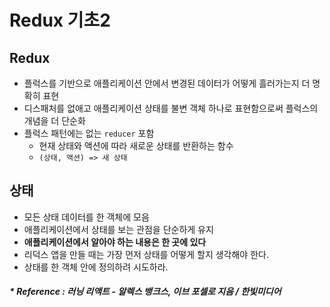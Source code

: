 # Redux 기초2

## Redux
- 플럭스를 기반으로 애플리케이션 안에서 변경된 데이터가 어떻게 흘러가는지 더 명확히 표현
- 디스패처를 없애고 애플리케이션 상태를 불변 객체 하나로 표현함으로써 플럭스의 개념을 더 단순화
- 플럭스 패턴에는 없는 `reducer` 포함
   - 현재 상태와 액션에 따라 새로운 상태를 반환하는 함수
   - `(상태, 액션) => 새 상태`

## 상태
- 모든 상태 데이터를 한 객체에 모음
- 애플리케이션에서 상태를 보는 관점을 단순하게 유지
- **애플리케이션에서 알아야 하는 내용은 한 곳에 있다**
- 리덕스 앱을 만들 때는 가장 먼저 상태를 어떻게 할지 생각해야 한다.
- 상태를 한 객체 안에 정의하려 시도하라.

##### * Reference : 러닝 리액트 - 알렉스 뱅크스, 이브 포셀로 지음 / 한빛미디어
